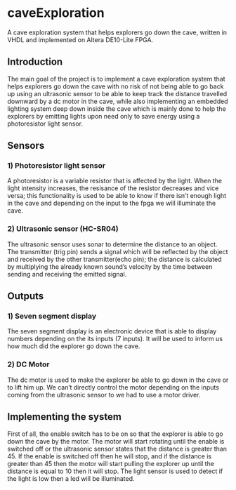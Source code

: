 # caveExploration
A cave exploration system that helps explorers go down the cave, written in VHDL and implemented on Altera DE10-Lite FPGA.

## Introduction
The main goal of the project is to implement a cave exploration system that helps explorers go down the cave with no risk of not being able to go back up using an ultrasonic sensor to be able to keep track the distance travelled downward by a dc motor in the cave, while also implementing an embedded lighting system deep down inside the cave which is mainly done to help the explorers by emitting lights upon need only to save energy using a photoresistor light sensor. 


## Sensors
### 1)	Photoresistor light sensor

A photoresistor is a variable resistor that is affected by the light. When the light intensity increases, the resisance of the resistor decreases and vice versa; this functionality is used to be able to know if there isn’t enough light in the cave and depending on the input to the fpga we will illuminate the cave.
 

### 2)	 Ultrasonic sensor (HC-SR04)

The ultrasonic sensor uses sonar to determine the distance to an object. The transmitter (trig pin) sends a signal which will be reflected by the object and received by the other transmitter(echo pin); the distance is calculated by multiplying the already known sound’s velocity by the time between sending and receiving the emitted signal.



## Outputs
### 1)	Seven segment display

The seven segment display is an electronic device that is able to display numbers depending on the its inputs (7 inputs). It will be used to inform us how much did the explorer go down the cave.

 
### 2) DC Motor
The dc motor is used to make the explorer be able to go down in the cave or to lift him up. We can’t directly control the motor depending on the inputs coming from the ultrasonic sensor to we had to use a motor driver. 
 
 
## Implementing the system
First of all, the enable switch has to be on so that the explorer is able to go down the cave by the motor. The motor will start rotating until the enable is switched off or the ultrasonic sensor states that the distance is greater than 45. If the enable is switched off then he will stop, and if the distance is greater than 45 then the motor will start pulling the explorer up until the distance is equal to 10 then it will stop. The light sensor is used to detect if the light is low then a led will be illuminated.
